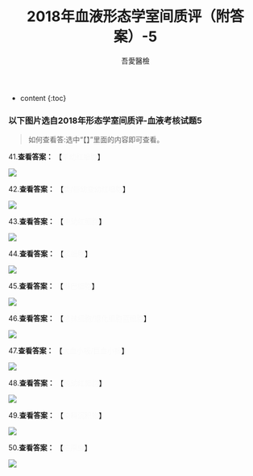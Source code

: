 ﻿---
layout: post
title:  "2018年血液形态学室间质评（附答案）-5"
categories: 室间质评
tags: 形态学 血液
author: 吾愛醫檢
---

* content
{:toc}
### 以下图片选自2018年形态学室间质评-血液考核试题5
> 如何查看答:选中“【】”里面的内容即可查看。

41.**查看答案：** 【<font color="#FAFAFA">早幼红细胞</font>】

![](http://m.qpic.cn/psb?/V10ERWVs2gqn6Q/VV4FZu1nBwiYdwhvbFgyYvhS77esqWsong6eLV1L*80!/b/dIMAAAAAAAAA&bo=4gI4AgAAAAADB*g!&rf=viewer_4)




42.**查看答案：** 【<font color="#FAFAFA">类/巨幼变幼红细胞</font>】

![](http://m.qpic.cn/psb?/V10ERWVs2gqn6Q/*U3OXEWegHcF6sUV6IT0rUAd9cAFx3fJgsECDMvYoRg!/b/dFYAAAAAAAAA&bo=WALBAQAAAAARF7o!&rf=viewer_4)

43.**查看答案：** 【<font color="#FAFAFA">中幼红细胞</font>】

![](http://m.qpic.cn/psb?/V10ERWVs2gqn6Q/wY*vXLvNDQjqYdGBjeMtdaYYfA15HEABR4CjQJ8S7sA!/b/dDYBAAAAAAAA&bo=vAKmAQAAAAARFzk!&rf=viewer_4)

44.**查看答案：** 【<font color="#FAFAFA">浆细胞</font>】

![](http://m.qpic.cn/psb?/V10ERWVs2gqn6Q/MHfrocr9Udm*L22bcp5ZGrHxWYdCL*cHutcwFaOr5Io!/b/dDUBAAAAAAAA&bo=9gI5AgAAAAADR60!&rf=viewer_4)

45.**查看答案：** 【<font color="#FAFAFA">淋巴细胞</font>】
 
![](http://m.qpic.cn/psb?/V10ERWVs2gqn6Q/DsOv0hAww0Eea4FemHFcC5bkvFkzVg2EpLKqhuUAOfg!/b/dDQBAAAAAAAA&bo=WALBAQAAAAARF7o!&rf=viewer_4)

46.**查看答案：** 【<font color="#FAFAFA">涂抹细胞/退化细胞蓝细胞</font>】
 
![](http://m.qpic.cn/psb?/V10ERWVs2gqn6Q/H7dd.G51Arn*yY1oGgS.EMCIHVyZ5dmavsx7tuVcnAI!/b/dDYBAAAAAAAA&bo=IAKZAQAAAAADN6g!&rf=viewer_4)

47.**查看答案：** 【<font color="#FAFAFA">大血小板/巨血小板</font>】
 
![](http://m.qpic.cn/psb?/V10ERWVs2gqn6Q/D1xJCaZoBVPKeP4TLIx.Eu8tUG.mFXbAbXmRxjxlgMo!/b/dDcBAAAAAAAA&bo=QgKhAQAAAAARF8A!&rf=viewer_4)

48.**查看答案：** 【<font color="#FAFAFA">晚幼红细胞</font>】
 
![](http://m.qpic.cn/psb?/V10ERWVs2gqn6Q/.6ushsvgtM8nu2Ldwbcl41SfHb3Kq6vA1P3R.pCtqyI!/b/dDABAAAAAAAA&bo=7AFxAQAAAAARF70!&rf=viewer_4)

49.**查看答案：** 【<font color="#FAFAFA">染料沉积物</font>】
 
![](http://m.qpic.cn/psb?/V10ERWVs2gqn6Q/v64jCPvcMvzSZm9D1aafUnDEQB*CfKlmuwzaUleivHU!/b/dFYBAAAAAAAA&bo=hALbAQAAAAARF3w!&rf=viewer_4)

50.**查看答案：** 【<font color="#FAFAFA">疟原虫</font>】
 
![](http://m.qpic.cn/psb?/V10ERWVs2gqn6Q/peqZdmjjqwVD9p*mDJnFwbE*5JBpW72gC7WMv6nBYso!/b/dDABAAAAAAAA&bo=.QI8AgAAAAADV7c!&rf=viewer_4)